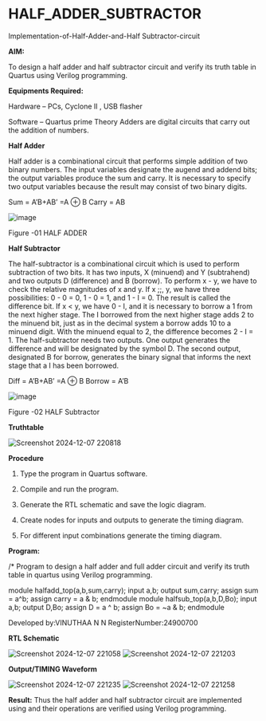 # HALF_ADDER_SUBTRACTOR

Implementation-of-Half-Adder-and-Half Subtractor-circuit

**AIM:**

To design a half adder and half subtractor circuit and verify its truth table in Quartus using Verilog programming.

**Equipments Required:**

Hardware – PCs, Cyclone II , USB flasher 

Software – Quartus prime Theory Adders are digital circuits that carry out the addition of numbers.

**Half Adder**

Half adder is a combinational circuit that performs simple addition of two binary numbers. The input variables designate the augend and addend bits; the output variables produce the sum and carry. It is necessary to specify two output variables because the result may consist of two binary digits.

Sum = A’B+AB’ =A ⊕ B Carry = AB

![image](https://github.com/naavaneetha/HALF_ADDER_SUBTRACTOR/assets/154305477/bd4a0b2c-cdbc-4184-ab08-81578f121e1f)

Figure -01 HALF ADDER

**Half Subtractor**

The half-subtractor is a combinational circuit which is used to perform subtraction of two bits. It has two inputs, X (minuend) and Y (subtrahend) and two outputs D (difference) and B (borrow). To perform x - y, we have to check the relative magnitudes of x and y. If x ;;, y, we have three possibilities: 0 - 0 = 0, 1 - 0 = 1, and 1 - I = 0. The result is called the difference bit. If x < y, we have 0 - I, and it is necessary to borrow a 1 from the next higher stage. The I borrowed from the next higher stage adds 2 to the minuend bit, just as in the decimal system a borrow adds 10 to a minuend digit. With the minuend equal to 2, the difference becomes 2 - I = 1. The half-subtractor needs two outputs. One output generates the difference and will be designated by the symbol D. The second output, designated B for borrow, generates the binary signal that informs the next stage that a I has been borrowed. 

Diff = A’B+AB’ =A ⊕ B
Borrow = A’B

 ![image](https://github.com/naavaneetha/HALF_ADDER_SUBTRACTOR/assets/154305477/d76b099c-513f-4e7c-843a-e2fd028a531a)

Figure -02 HALF Subtractor

**Truthtable**

![Screenshot 2024-12-07 220818](https://github.com/user-attachments/assets/a38d0fe2-bfd3-46d1-9422-a3e1a7262d88)



**Procedure**

1.	Type the program in Quartus software.

2.	Compile and run the program.

3.	Generate the RTL schematic and save the logic diagram.

4.	Create nodes for inputs and outputs to generate the timing diagram.

5.	For different input combinations generate the timing diagram.


**Program:**

/* Program to design a half adder and full adder circuit and verify its truth table in quartus using Verilog programming.

module halfadd_top(a,b,sum,carry);
input a,b;
output sum,carry; 
assign sum = a^b;
assign carry = a & b;
endmodule
module halfsub_top(a,b,D,Bo);
input a,b;
output D,Bo; 
assign D = a ^ b;
assign Bo = ~a & b;
endmodule

Developed by:VINUTHAA N N
RegisterNumber:24900700

**RTL Schematic**

![Screenshot 2024-12-07 221058](https://github.com/user-attachments/assets/965dbb3d-68fc-4af1-a705-785547ff5171)
![Screenshot 2024-12-07 221203](https://github.com/user-attachments/assets/acd9003b-c3af-45f6-a87e-3e81253fd0ee)



**Output/TIMING Waveform**


![Screenshot 2024-12-07 221235](https://github.com/user-attachments/assets/e2315197-268f-4336-9df3-e1bc137e9b54)
![Screenshot 2024-12-07 221258](https://github.com/user-attachments/assets/a7c5e7ca-ad51-4034-88f9-683549adc8ac)



**Result:**
Thus the half adder and half subtractor circuit are implemented using and their operations are verified using Verilog programming.
